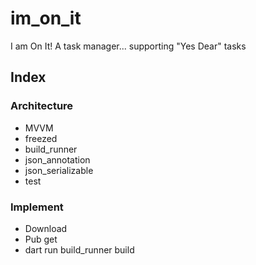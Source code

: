 # im_on_it

I am On It! 
A task manager... supporting "Yes Dear" tasks

## Index

### Architecture
* MVVM
* freezed
* build_runner
* json_annotation
* json_serializable
* test

### Implement
* Download
* Pub get
* dart run build_runner build